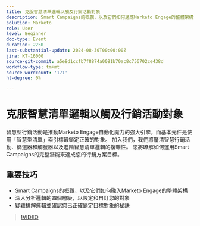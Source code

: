 ```yaml
---
title: 克服智慧清單邏輯以觸及行銷活動對象
description: Smart Campaigns的概觀，以及它們如何適應Marketo Engage的整體架構深入探究四種邏輯層級，以設定和自訂您的對象疑難排解您的邏輯，並確認您已正確鎖定目標對象
solution: Marketo
role: User
level: Beginner
doc-type: Event
duration: 2250
last-substantial-update: 2024-08-30T00:00:00Z
jira: KT-16000
source-git-commit: a5e8d1ccfb7f8874a0081b70ac8c756702ce438d
workflow-type: tm+mt
source-wordcount: '171'
ht-degree: 0%

---
```



# 克服智慧清單邏輯以觸及行銷活動對象

智慧型行銷活動是推動Marketo Engage自動化魔力的強大引擎，而基本元件是使用「智慧型清單」索引標籤鎖定正確的對象。 加入我們，我們將釐清智慧行銷活動、篩選器和觸發器以及進階智慧清單邏輯的複雜性。 您將瞭解如何運用Smart Campaigns的完整潛能來達成您的行銷方案目標。

## 重要技巧

* Smart Campaigns的概觀，以及它們如何融入Marketo Engage的整體架構
* 深入分析邏輯的四個層級，以設定和自訂您的對象
* 疑難排解邏輯並確認您已正確鎖定目標對象的秘訣

>[!VIDEO](https://video.tv.adobe.com/v/3432943/?learn=on)
